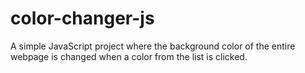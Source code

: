 # color-changer-js
A simple JavaScript project where the background color of the entire webpage is changed when a color from the list is clicked.
